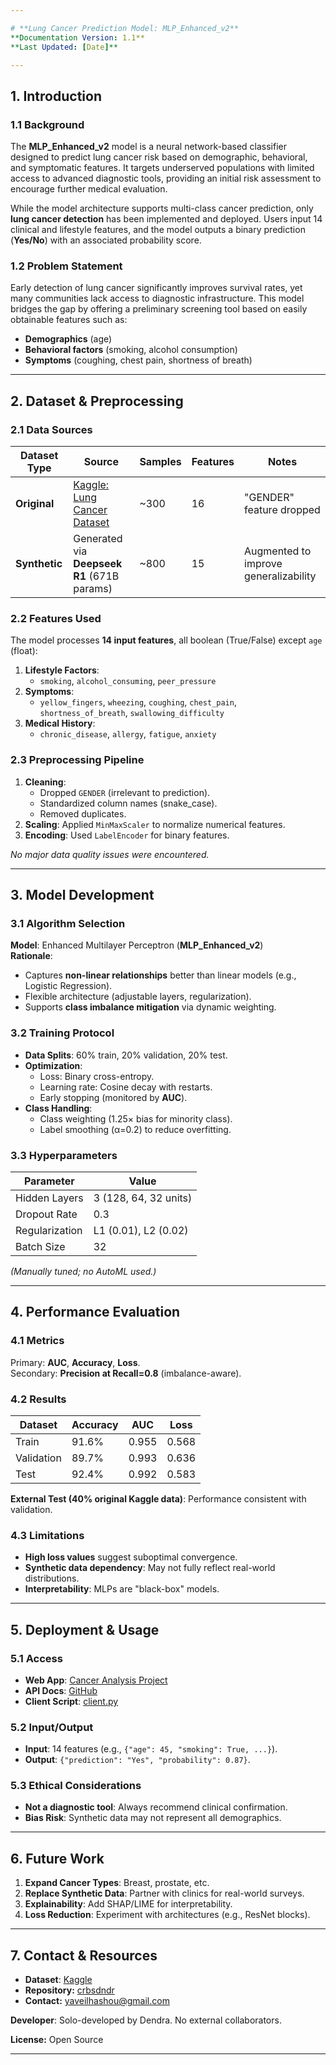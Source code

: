 ```yaml
---

# **Lung Cancer Prediction Model: MLP_Enhanced_v2**  
**Documentation Version: 1.1**  
**Last Updated: [Date]**  

---
```


## **1. Introduction**  

### **1.1 Background**  
The **MLP_Enhanced_v2** model is a neural network-based classifier designed to predict lung cancer risk based on demographic, behavioral, and symptomatic features. It targets underserved populations with limited access to advanced diagnostic tools, providing an initial risk assessment to encourage further medical evaluation.  

While the model architecture supports multi-class cancer prediction, only **lung cancer detection** has been implemented and deployed. Users input 14 clinical and lifestyle features, and the model outputs a binary prediction (**Yes/No**) with an associated probability score.  

### **1.2 Problem Statement**  
Early detection of lung cancer significantly improves survival rates, yet many communities lack access to diagnostic infrastructure. This model bridges the gap by offering a preliminary screening tool based on easily obtainable features such as:  
- **Demographics** (age)  
- **Behavioral factors** (smoking, alcohol consumption)  
- **Symptoms** (coughing, chest pain, shortness of breath)  

---

## **2. Dataset & Preprocessing**  

### **2.1 Data Sources**  
| Dataset Type | Source | Samples | Features | Notes |  
|-------------|--------|---------|----------|-------|  
| **Original** | [Kaggle: Lung Cancer Dataset](https://www.kaggle.com/datasets/mysarahmadbhat/lung-cancer) | ~300 | 16 | "GENDER" feature dropped |  
| **Synthetic** | Generated via **Deepseek R1** (671B params) | ~800 | 15 | Augmented to improve generalizability |  

### **2.2 Features Used**  
The model processes **14 input features**, all boolean (True/False) except `age` (float):  

1. **Lifestyle Factors**:  
   - `smoking`, `alcohol_consuming`, `peer_pressure`  
2. **Symptoms**:  
   - `yellow_fingers`, `wheezing`, `coughing`, `chest_pain`, `shortness_of_breath`, `swallowing_difficulty`  
3. **Medical History**:  
   - `chronic_disease`, `allergy`, `fatigue`, `anxiety`  

### **2.3 Preprocessing Pipeline**  
1. **Cleaning**:  
   - Dropped `GENDER` (irrelevant to prediction).  
   - Standardized column names (snake_case).  
   - Removed duplicates.  
2. **Scaling**: Applied `MinMaxScaler` to normalize numerical features.  
3. **Encoding**: Used `LabelEncoder` for binary features.  

*No major data quality issues were encountered.*  

---

## **3. Model Development**  

### **3.1 Algorithm Selection**  
**Model**: Enhanced Multilayer Perceptron (**MLP_Enhanced_v2**)  
**Rationale**:  
- Captures **non-linear relationships** better than linear models (e.g., Logistic Regression).  
- Flexible architecture (adjustable layers, regularization).  
- Supports **class imbalance mitigation** via dynamic weighting.  

### **3.2 Training Protocol**  
- **Data Splits**: 60% train, 20% validation, 20% test.  
- **Optimization**:  
  - Loss: Binary cross-entropy.  
  - Learning rate: Cosine decay with restarts.  
  - Early stopping (monitored by **AUC**).  
- **Class Handling**:  
  - Class weighting (1.25× bias for minority class).  
  - Label smoothing (α=0.2) to reduce overfitting.  

### **3.3 Hyperparameters**  
| Parameter | Value |  
|-----------|-------|  
| Hidden Layers | 3 (128, 64, 32 units) |  
| Dropout Rate | 0.3 |  
| Regularization | L1 (0.01), L2 (0.02) |  
| Batch Size | 32 |  

*(Manually tuned; no AutoML used.)*  

---

## **4. Performance Evaluation**  

### **4.1 Metrics**  
Primary: **AUC**, **Accuracy**, **Loss**.  
Secondary: **Precision at Recall=0.8** (imbalance-aware).  

### **4.2 Results**  
| Dataset | Accuracy | AUC | Loss |  
|---------|----------|-----|------|  
| Train | 91.6% | 0.955 | 0.568 |  
| Validation | 89.7% | 0.993 | 0.636 |  
| Test | 92.4% | 0.992 | 0.583 |  

**External Test (40% original Kaggle data)**: Performance consistent with validation.  

### **4.3 Limitations**  
- **High loss values** suggest suboptimal convergence.  
- **Synthetic data dependency**: May not fully reflect real-world distributions.  
- **Interpretability**: MLPs are "black-box" models.  

---

## **5. Deployment & Usage**  

### **5.1 Access**  
- **Web App**: [Cancer Analysis Project](https://projek-analisis-kanker.vercel.app/)  
- **API Docs**: [GitHub](https://github.com/crbsdndr/cancer_detection/blob/main/documentations/api.md)  
- **Client Script**: [client.py](https://github.com/crbsdndr/cancer_detection/blob/main/routes/client.py)  

### **5.2 Input/Output**  
- **Input**: 14 features (e.g., `{"age": 45, "smoking": True, ...}`).  
- **Output**: `{"prediction": "Yes", "probability": 0.87}`.  

### **5.3 Ethical Considerations**  
- **Not a diagnostic tool**: Always recommend clinical confirmation.  
- **Bias Risk**: Synthetic data may not represent all demographics.  

---

## **6. Future Work**  
1. **Expand Cancer Types**: Breast, prostate, etc.  
2. **Replace Synthetic Data**: Partner with clinics for real-world surveys.  
3. **Explainability**: Add SHAP/LIME for interpretability.  
4. **Loss Reduction**: Experiment with architectures (e.g., ResNet blocks).  

---

## **7. Contact & Resources**  
- **Dataset**: [Kaggle](https://www.kaggle.com/datasets/mysarahmadbhat/lung-cancer)  
- **Repository:** [crbsdndr](https://github.com/crbsdndr/cancer_detection)  
- **Contact:** [yaveilhashou@gmail.com](mailto:yaveilhashou@gmail.com)  

**Developer**: Solo-developed by Dendra. No external collaborators.

**License:** Open Source  

---